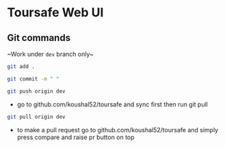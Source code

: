 # Toursafe Web UI

## Git commands

~Work under `dev` branch only~

```bash
git add . 
```

```bash
git commit -m " "
```

```bash
git push origin dev
```

- go to github.com/koushal52/toursafe and sync first then run git pull

```bash
git pull origin dev
```

- to make a pull request go to github.com/koushal52/toursafe and simply press compare and raise pr button on top
